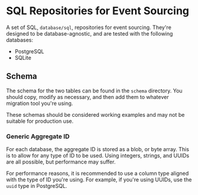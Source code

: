 # SQL Repositories for Event Sourcing

A set of SQL, `database/sql`, repositories for event sourcing. They're designed to be database-agnostic, and are tested with the following databases:

- PostgreSQL
- SQLite

## Schema

The schema for the two tables can be found in the `schema` directory. You should copy, modify as necessary, and then add them to whatever migration tool you're using.

These schemas should be considered working examples and may not be suitable for production use. 

### Generic Aggregate ID

For each database, the aggregate ID is stored as a blob, or byte array. This is to allow for any type of ID to be used. Using integers, strings, and UUIDs are all possible, but performance may suffer.

For performance reasons, it is recommended to use a column type aligned with the type of ID you're using. For example, if you're using UUIDs, use the `uuid` type in PostgreSQL.
